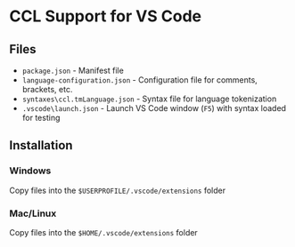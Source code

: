 # CCL Support for VS Code

## Files

* `package.json` - Manifest file
* `language-configuration.json` - Configuration file for comments, brackets, etc.
* `syntaxes\ccl.tmLanguage.json` - Syntax file for language tokenization
* `.vscode\launch.json` - Launch VS Code window (`F5`) with syntax loaded for testing

## Installation

### Windows
Copy files into the `$USERPROFILE/.vscode/extensions` folder

### Mac/Linux
Copy files into the `$HOME/.vscode/extensions` folder
